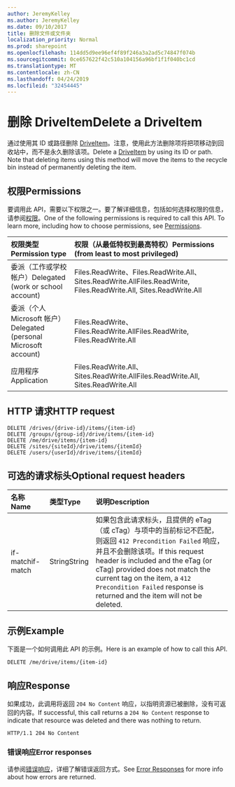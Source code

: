 ```yaml
---
author: JeremyKelley
ms.author: JeremyKelley
ms.date: 09/10/2017
title: 删除文件或文件夹
localization_priority: Normal
ms.prod: sharepoint
ms.openlocfilehash: 114dd5d9ee96ef4f89f246a3a2ad5c74847f074b
ms.sourcegitcommit: 0ce657622f42c510a104156a96bf1f1f040bc1cd
ms.translationtype: MT
ms.contentlocale: zh-CN
ms.lasthandoff: 04/24/2019
ms.locfileid: "32454445"
---
```

# <a name="delete-a-driveitem"></a><span data-ttu-id="e12f3-102">删除 DriveItem</span><span class="sxs-lookup"><span data-stu-id="e12f3-102">Delete a DriveItem</span></span>

<span data-ttu-id="e12f3-p101">通过使用其 ID 或路径删除 [DriveItem](../resources/driveitem.md)。注意，使用此方法删除项将把项移动到回收站中，而不是永久删除该项。</span><span class="sxs-lookup"><span data-stu-id="e12f3-p101">Delete a [DriveItem](../resources/driveitem.md) by using its ID or path. Note that deleting items using this method will move the items to the recycle bin instead of permanently deleting the item.</span></span>

## <a name="permissions"></a><span data-ttu-id="e12f3-105">权限</span><span class="sxs-lookup"><span data-stu-id="e12f3-105">Permissions</span></span>

<span data-ttu-id="e12f3-p102">要调用此 API，需要以下权限之一。要了解详细信息，包括如何选择权限的信息，请参阅[权限](/graph/permissions-reference)。</span><span class="sxs-lookup"><span data-stu-id="e12f3-p102">One of the following permissions is required to call this API. To learn more, including how to choose permissions, see [Permissions](/graph/permissions-reference).</span></span>

|<span data-ttu-id="e12f3-108">权限类型</span><span class="sxs-lookup"><span data-stu-id="e12f3-108">Permission type</span></span>      | <span data-ttu-id="e12f3-109">权限（从最低特权到最高特权）</span><span class="sxs-lookup"><span data-stu-id="e12f3-109">Permissions (from least to most privileged)</span></span>              |
|:--------------------|:---------------------------------------------------------|
|<span data-ttu-id="e12f3-110">委派（工作或学校帐户）</span><span class="sxs-lookup"><span data-stu-id="e12f3-110">Delegated (work or school account)</span></span> | <span data-ttu-id="e12f3-111">Files.ReadWrite、Files.ReadWrite.All、Sites.ReadWrite.All</span><span class="sxs-lookup"><span data-stu-id="e12f3-111">Files.ReadWrite, Files.ReadWrite.All, Sites.ReadWrite.All</span></span>    |
|<span data-ttu-id="e12f3-112">委派（个人 Microsoft 帐户）</span><span class="sxs-lookup"><span data-stu-id="e12f3-112">Delegated (personal Microsoft account)</span></span> | <span data-ttu-id="e12f3-113">Files.ReadWrite、Files.ReadWrite.All</span><span class="sxs-lookup"><span data-stu-id="e12f3-113">Files.ReadWrite, Files.ReadWrite.All</span></span>    |
|<span data-ttu-id="e12f3-114">应用程序</span><span class="sxs-lookup"><span data-stu-id="e12f3-114">Application</span></span> | <span data-ttu-id="e12f3-115">Files.ReadWrite.All、Sites.ReadWrite.All</span><span class="sxs-lookup"><span data-stu-id="e12f3-115">Files.ReadWrite.All, Sites.ReadWrite.All</span></span> |

## <a name="http-request"></a><span data-ttu-id="e12f3-116">HTTP 请求</span><span class="sxs-lookup"><span data-stu-id="e12f3-116">HTTP request</span></span>

<!-- { "blockType": "ignored" } -->

```http
DELETE /drives/{drive-id}/items/{item-id}
DELETE /groups/{group-id}/drive/items/{item-id}
DELETE /me/drive/items/{item-id}
DELETE /sites/{siteId}/drive/items/{itemId}
DELETE /users/{userId}/drive/items/{itemId}
```

## <a name="optional-request-headers"></a><span data-ttu-id="e12f3-117">可选的请求标头</span><span class="sxs-lookup"><span data-stu-id="e12f3-117">Optional request headers</span></span>

| <span data-ttu-id="e12f3-118">名称</span><span class="sxs-lookup"><span data-stu-id="e12f3-118">Name</span></span>          | <span data-ttu-id="e12f3-119">类型</span><span class="sxs-lookup"><span data-stu-id="e12f3-119">Type</span></span>   | <span data-ttu-id="e12f3-120">说明</span><span class="sxs-lookup"><span data-stu-id="e12f3-120">Description</span></span>                                                                                                                                                                                       |
|:--------------|:-------|:--------------------------------------------------------------------------------------------------------------------------------------------------------------------------------------------------|
| <span data-ttu-id="e12f3-121">if-match</span><span class="sxs-lookup"><span data-stu-id="e12f3-121">if-match</span></span>      | <span data-ttu-id="e12f3-122">String</span><span class="sxs-lookup"><span data-stu-id="e12f3-122">String</span></span> | <span data-ttu-id="e12f3-123">如果包含此请求标头，且提供的 eTag（或 cTag）与项中的当前标记不匹配，则返回 `412 Precondition Failed` 响应，并且不会删除该项。</span><span class="sxs-lookup"><span data-stu-id="e12f3-123">If this request header is included and the eTag (or cTag) provided does not match the current tag on the item, a `412 Precondition Failed` response is returned and the item will not be deleted.</span></span> |

## <a name="example"></a><span data-ttu-id="e12f3-124">示例</span><span class="sxs-lookup"><span data-stu-id="e12f3-124">Example</span></span>

<span data-ttu-id="e12f3-125">下面是一个如何调用此 API 的示例。</span><span class="sxs-lookup"><span data-stu-id="e12f3-125">Here is an example of how to call this API.</span></span>

<!-- { "blockType": "request", "name": "delete-item", "scopes": "files.readwrite", "tags": "service.graph" } -->

```http
DELETE /me/drive/items/{item-id}
```

## <a name="response"></a><span data-ttu-id="e12f3-126">响应</span><span class="sxs-lookup"><span data-stu-id="e12f3-126">Response</span></span>

<span data-ttu-id="e12f3-127">如果成功，此调用将返回 `204 No Content` 响应，以指明资源已被删除，没有可返回的内容。</span><span class="sxs-lookup"><span data-stu-id="e12f3-127">If successful, this call returns a `204 No Content` response to indicate that resource was deleted and there was nothing to return.</span></span>

<!-- { "blockType": "response" } -->

```http
HTTP/1.1 204 No Content
```

### <a name="error-responses"></a><span data-ttu-id="e12f3-128">错误响应</span><span class="sxs-lookup"><span data-stu-id="e12f3-128">Error responses</span></span>

<span data-ttu-id="e12f3-129">请参阅[错误响应][error-response]，详细了解错误返回方式。</span><span class="sxs-lookup"><span data-stu-id="e12f3-129">See [Error Responses][error-response] for more info about how errors are returned.</span></span>

[error-response]: /graph/errors

<!-- {
  "type": "#page.annotation",
  "description": "Delete a DriveItem from a drive",
  "keywords": "delete,existing item,onedrive",
  "section": "documentation",
  "tocPath": "Items/Delete"
} -->
